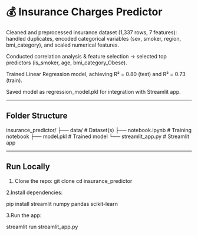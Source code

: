 # 💰 Insurance Charges Predictor

Cleaned and preprocessed insurance dataset (1,337 rows, 7 features): handled duplicates, encoded categorical variables (sex, smoker, region, bmi_category), and scaled numerical features.

Conducted correlation analysis & feature selection → selected top predictors (is_smoker, age, bmi_category_Obese).

Trained Linear Regression model, achieving R² = 0.80 (test) and R² = 0.73 (train).

Saved model as regression_model.pkl for integration with Streamlit app.

---

## Folder Structure

insurance_predictor/
├── data/               # Dataset(s)
├── notebook.ipynb      # Training notebook
├── model.pkl           # Trained model
└── streamlit_app.py    # Streamlit app


---

## Run Locally
1. Clone the repo:
git clone <your-repo-url>
cd insurance_predictor

2.Install dependencies:

pip install streamlit numpy pandas scikit-learn


3.Run the app:

streamlit run streamlit_app.py
